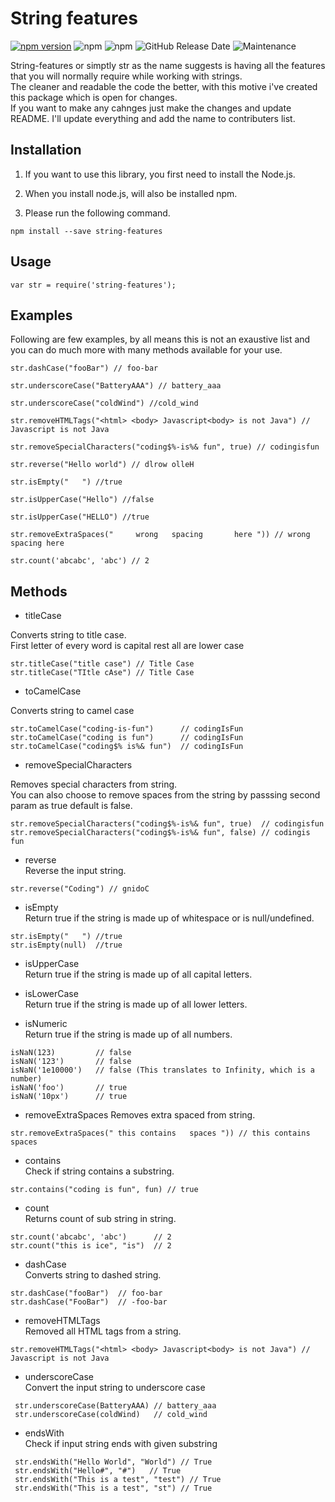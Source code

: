 # String features

[![npm version](https://badge.fury.io/js/string-features.svg)](https://badge.fury.io/js/string-features)
![npm](https://img.shields.io/npm/v/string-features?logo=npm&style=flat-square)
![npm](https://img.shields.io/npm/dm/string-features?style=flat-square)
![GitHub Release Date](https://img.shields.io/github/release-date/ritesh25696/string-features?logo=semantic-release&style=flat-square)
![Maintenance](https://img.shields.io/maintenance/yes/2021?color=%237FFFD4&style=flat-square)

String-features or simptly str as the name suggests is having all the features that you will normally require while working with strings.<br>
The cleaner and readable the code the better, with this motive i've created this package which is open for changes.<br>
If you want to make any cahnges just make the changes and update README. I'll update everything and add the name to contributers list.

## Installation

1. If you want to use this library, you first need to install the Node.js.

1. When you install node.js, will also be installed npm.

1. Please run the following command.

```
npm install --save string-features
```
## Usage
```
var str = require('string-features');
```

## Examples

Following are few examples, by all means this is not an exaustive list and you can do much more with many methods available for your use.
```
str.dashCase("fooBar") // foo-bar

str.underscoreCase("BatteryAAA") // battery_aaa

str.underscoreCase("coldWind") //cold_wind

str.removeHTMLTags("<html> <body> Javascript<body> is not Java") // Javascript is not Java

str.removeSpecialCharacters("coding$%-is%& fun", true) // codingisfun

str.reverse("Hello world") // dlrow olleH

str.isEmpty("   ") //true

str.isUpperCase("Hello") //false

str.isUpperCase("HELLO") //true

str.removeExtraSpaces("     wrong   spacing       here ")) // wrong spacing here

str.count('abcabc', 'abc') // 2 
```

## Methods 

- titleCase<br>

Converts string to title case.<br>
First letter of every word is capital rest all are lower case
```
str.titleCase("title case") // Title Case
str.titleCase("TItle cAse") // Title Case
```
- toCamelCase<br>

Converts string to camel case
```
str.toCamelCase("coding-is-fun")      // codingIsFun
str.toCamelCase("coding is fun")      // codingIsFun
str.toCamelCase("coding$% is%& fun")  // codingIsFun
```

- removeSpecialCharacters

Removes special characters from string.<br>
You can also choose to remove spaces from the string by passsing second param as true default is false.
```
str.removeSpecialCharacters("coding$%-is%& fun", true)  // codingisfun
str.removeSpecialCharacters("coding$%-is%& fun", false) // codingis fun
```

- reverse<br>
Reverse the input string.

```
str.reverse("Coding") // gnidoC
```

- isEmpty<br>
Return true if the string is made up of whitespace or is null/undefined.
```
str.isEmpty("   ") //true
str.isEmpty(null)  //true
```

- isUpperCase<br>
Return true if the string is made up of all capital letters.

- isLowerCase<br>
Return true if the string is made up of all lower letters.

- isNumeric<br>
Return true if the string is made up of all numbers.
```
isNaN(123)         // false
isNaN('123')       // false
isNaN('1e10000')   // false (This translates to Infinity, which is a number)
isNaN('foo')       // true
isNaN('10px')      // true
```
- removeExtraSpaces
Removes extra spaced from string.

```
str.removeExtraSpaces(" this contains   spaces ")) // this contains spaces
```

- contains<br>
Check if string contains a substring.
```
str.contains("coding is fun", fun) // true
```
- count<br>
Returns count of sub string in string.
```
str.count('abcabc', 'abc')      // 2 
str.count("this is ice", "is")  // 2
```

- dashCase<br>
Converts string to dashed string.
```
str.dashCase("fooBar")  // foo-bar
str.dashCase("FooBar")  // -foo-bar
```

- removeHTMLTags<br>
Removed all HTML tags from a string.<br>
```
str.removeHTMLTags("<html> <body> Javascript<body> is not Java") // Javascript is not Java 
```

- underscoreCase<br>
Convert the input string to underscore case
```
 str.underscoreCase(BatteryAAA) // battery_aaa
 str.underscoreCase(coldWind)   // cold_wind
```

- endsWith<br>
Check if input string ends with given substring
```
 str.endsWith("Hello World", "World") // True
 str.endsWith("Hello#", "#")   // True
 str.endsWith("This is a test", "test") // True
 str.endsWith("This is a test", "st") // True
```